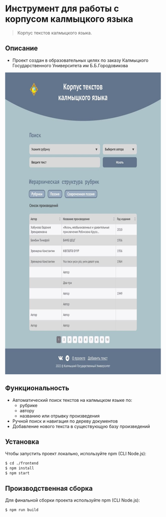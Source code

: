 # Инструмент для работы с корпусом калмыцкого языка

> Корпус текстов калмыцкого языка.

## Описание

- Проект создан в образовательных целях по заказу Калмыцкого Государственного Университета им Б.Б.Городовикова

<img src="./src/images/screenshot.jpg" width="800" height="977" alt="Корпус текстов калмыцкого языка">

## Функциональность

- Автоматический поиск текстов на калмыцком языке по:
  - рубрике
  - автору
  - названию или отрывку произведения
- Ручной поиск и навигация по дереву документов
- Добавление нового текста в существующую базу произведений

## Установка

Чтобы запустить проект локально, используйте npm (CLI Node.js):

```
$ cd ./frontend
$ npm install
$ npm start
```

## Производственная сборка

Для финальной сборки проекта используйте npm (CLI Node.js):

```
$ npm run build
```
